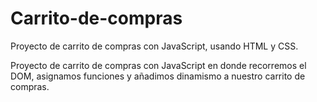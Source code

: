 # Carrito-de-compras
Proyecto de carrito de compras con JavaScript, usando HTML y CSS.


Proyecto de carrito de compras con JavaScript en donde recorremos el DOM, asignamos funciones y añadimos dinamismo a nuestro carrito de compras.
